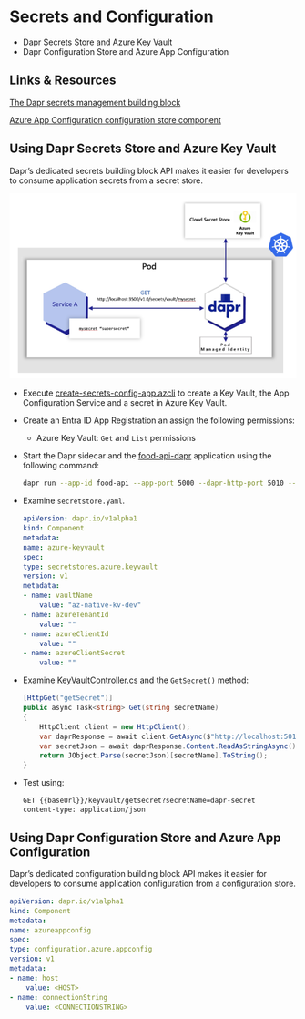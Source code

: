 # Secrets and Configuration

- Dapr Secrets Store and Azure Key Vault
- Dapr Configuration Store and Azure App Configuration

## Links & Resources

[The Dapr secrets management building block](https://learn.microsoft.com/en-us/dotnet/architecture/dapr-for-net-developers/secrets-management)

[Azure App Configuration configuration store component](https://docs.dapr.io/reference/components-reference/supported-configuration-stores/azure-appconfig-configuration-store/)

## Using Dapr Secrets Store and Azure Key Vault

Dapr’s dedicated secrets building block API makes it easier for developers to consume application secrets from a secret store. 

![Dapr Secrets](_images/secrets.png)

- Execute [create-secrets-config-app.azcli](create-secrets-config-app.azcli) to create a Key Vault, the App Configuration Service and a secret in Azure Key Vault.

- Create an Entra ID App Registration an assign the following permissions:

    - Azure Key Vault: `Get` and `List` permissions

- Start the Dapr sidecar and the [food-api-dapr](../00-app//food-api-dapr/) application using the following command:

    ```bash
    dapr run --app-id food-api --app-port 5000 --dapr-http-port 5010 --resources-path './components' dotnet run
    ```

- Examine `secretstore.yaml`. 

    ```yaml
    apiVersion: dapr.io/v1alpha1
    kind: Component
    metadata:
    name: azure-keyvault
    spec:
    type: secretstores.azure.keyvault
    version: v1
    metadata:
    - name: vaultName
        value: "az-native-kv-dev"
    - name: azureTenantId
        value: ""
    - name: azureClientId
        value: ""
    - name: azureClientSecret
        value: ""
    ```

- Examine [KeyVaultController.cs](../00-app/food-service-dapr/Controllers/KeyVaultController.cs) and the `GetSecret()` method:

    ```c#    
    [HttpGet("getSecret")]
    public async Task<string> Get(string secretName)
    {
        HttpClient client = new HttpClient();
        var daprResponse = await client.GetAsync($"http://localhost:5010/v1.0/secrets/azurekeyvault/{secretName}");
        var secretJson = await daprResponse.Content.ReadAsStringAsync();
        return JObject.Parse(secretJson)[secretName].ToString();
    }
    ```

- Test using:

    ```
    GET {{baseUrl}}/keyvault/getsecret?secretName=dapr-secret
    content-type: application/json
    ```

## Using Dapr Configuration Store and Azure App Configuration

Dapr’s dedicated configuration building block API makes it easier for developers to consume application configuration from a configuration store.

```yaml
apiVersion: dapr.io/v1alpha1
kind: Component
metadata:
name: azureappconfig
spec:
type: configuration.azure.appconfig
version: v1
metadata:
- name: host 
    value: <HOST>
- name: connectionString 
    value: <CONNECTIONSTRING>
```